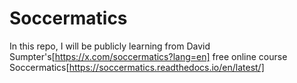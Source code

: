 # Soccermatics
In this repo, I will be publicly learning from David Sumpter's[https://x.com/soccermatics?lang=en] free online course Soccermatics[https://soccermatics.readthedocs.io/en/latest/]
